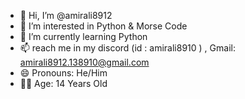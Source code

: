 - 👋 Hi, I’m @amirali8912
- 👀 I’m interested in Python & Morse Code
- 🌱 I’m currently learning Python 
- 📫 reach me in my discord (id : amirali8910 ) , Gmail: amirali8912.138910@gmail.com
- 😄 Pronouns: He/Him
- 🙋‍♂️ Age: 14 Years Old

<!---
amirali8912/amirali8912 is a ✨ special ✨ repository because its `README.md` (this file) appears on your GitHub profile.
You can click the Preview link to take a look at your changes.
--->
